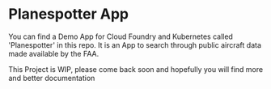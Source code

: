 Planespotter App
================

You can find a Demo App for Cloud Foundry and Kubernetes called 'Planespotter' in this repo. It is an App to search through public aircraft data made available by the FAA.

This Project is WIP, please come back soon and hopefully you will find more and better documentation